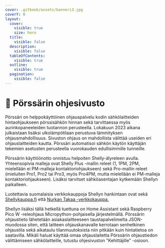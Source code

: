 ```yaml
---
cover: .gitbook/assets/banneri3.jpg
coverY: 0
layout:
  cover:
    visible: true
    size: hero
  title:
    visible: false
  description:
    visible: false
  tableOfContents:
    visible: true
  outline:
    visible: true
  pagination:
    visible: false
---
```


# 🔌 Pörssärin ohjesivusto

Pörssäri on helppokäyttöinen ohjauspalvelu kodin sähkölaitteiden hintaohjaukseen pörssisähkön hinnan sekä tarvittaessa myös aurinkopaneeleiden tuotannon perusteella. Lokakuun 2023 aikana julkaistaan lisäksi ulkolämpötilaan perustuva lämmityksen ohjausmahdollisuus. Sivuston ohjaus on mahdollista välittää useiden eri ohjauslaitteiden kautta. Pörssäri automatisoi sähkön käytön käyttäjän tekemien asetusten perusteella vuorokauden edullisimmille tunneille.

Pörssärin käyttöönotto onnistuu helpoiten Shelly-älyreleen avulla. Yhteensopivia malleja ovat Shelly Plus -mallin releet (1, 1PM, 2PM, mielellään ei PM-malleja kontaktoriohjaukseen) sekä Pro-mallin releet (mieluiten Pro1, Pro2 tai Pro3, myös Pro4PM, mutta mielellään ei PM-malleja kontaktoriohjaukseen). Lisäksi tarvitset sähköasentajan kytkemään Shellyn paikalleen.&#x20;

Luotettavia suomalaisia verkkokauppoja Shellyn hankintaan ovat sekä [Shellykauppa.fi](https://shellykauppa.fi) että [Nurkan Takaa -verkkokauppa.](https://verkkokauppa.nurkantakaa.fi/)

Shellyn lisäksi tällä hetkellä tuettuna on Home Assistant sekä Raspberry Pico W -releohjaus Micropython-pohjaisella järjestelmällä. Pörssärin ohjaustieto lähetetään asiakaslaitteeseen taustapalvelimelta JSON-muodossa siten, että laitteen ohjauskanavalle kerrotaan senhetkinen ohjaustila sekä aikataulu tilanmuutoksista niin pitkään kuin hintatietoa on saatavilla. Mikäli haluat käyttää omaa ohjauslaitetta Pörssärin ohjaustiedon välittämiseen sähkölaitteille, tutustu ohjesivuston "Kehittäjille" -osioon.
